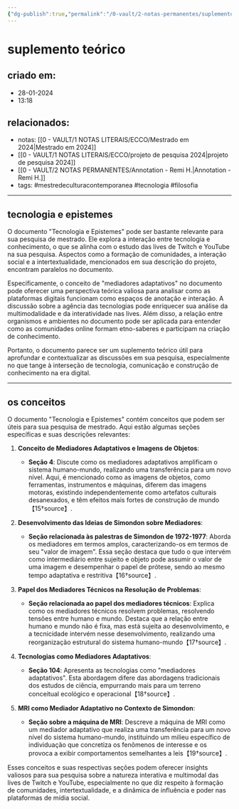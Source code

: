 ```yaml
---
{"dg-publish":true,"permalink":"/0-vault/2-notas-permanentes/suplemento-teorico/","tags":["permanente","mestredeculturacontemporanea","tecnologia","filosofia"],"dgHomeLink":true,"dgShowLocalGraph":true,"dgShowFileTree":true,"dgEnableSearch":true,"noteIcon":""}
---
```


# suplemento teórico

## criado em: 
- 28-01-2024
- 13:18
## relacionados:
- notas: [[0 - VAULT/1 NOTAS LITERAIS/ECCO/Mestrado em 2024\|Mestrado em 2024]]
- [[0 - VAULT/1 NOTAS LITERAIS/ECCO/projeto de pesquisa 2024\|projeto de pesquisa 2024]]
- [[0 - VAULT/2 NOTAS PERMANENTES/Annotation - Remi H.\|Annotation - Remi H.]]
- tags: #mestredeculturacontemporanea  #tecnologia #filosofia 
---

## tecnologia e epistemes

O documento "Tecnologia e Epistemes" pode ser bastante relevante para sua pesquisa de mestrado. Ele explora a interação entre tecnologia e conhecimento, o que se alinha com o estudo das lives de Twitch e YouTube na sua pesquisa. Aspectos como a formação de comunidades, a interação social e a intertextualidade, mencionados em sua descrição do projeto, encontram paralelos no documento.

Especificamente, o conceito de "mediadores adaptativos" no documento pode oferecer uma perspectiva teórica valiosa para analisar como as plataformas digitais funcionam como espaços de anotação e interação. A discussão sobre a agência das tecnologias pode enriquecer sua análise da multimodalidade e da interatividade nas lives. Além disso, a relação entre organismos e ambientes no documento pode ser aplicada para entender como as comunidades online formam etno-saberes e participam na criação de conhecimento.

Portanto, o documento parece ser um suplemento teórico útil para aprofundar e contextualizar as discussões em sua pesquisa, especialmente no que tange à interseção de tecnologia, comunicação e construção de conhecimento na era digital.

---

## os conceitos

O documento "Tecnologia e Epistemes" contém conceitos que podem ser úteis para sua pesquisa de mestrado. Aqui estão algumas seções específicas e suas descrições relevantes:

1. **Conceito de Mediadores Adaptativos e Imagens de Objetos**:
   - **Seção 4**: Discute como os mediadores adaptativos amplificam o sistema humano-mundo, realizando uma transferência para um novo nível. Aqui, é mencionado como as imagens de objetos, como ferramentas, instrumentos e máquinas, diferem das imagens motoras, existindo independentemente como artefatos culturais desanexados, e têm efeitos mais fortes de construção de mundo【15†source】.

2. **Desenvolvimento das Ideias de Simondon sobre Mediadores**:
   - **Seção relacionada às palestras de Simondon de 1972-1977**: Aborda os mediadores em termos amplos, caracterizando-os em termos de seu "valor de imagem". Essa seção destaca que tudo o que intervém como intermediário entre sujeito e objeto pode assumir o valor de uma imagem e desempenhar o papel de prótese, sendo ao mesmo tempo adaptativa e restritiva【16†source】.

3. **Papel dos Mediadores Técnicos na Resolução de Problemas**:
   - **Seção relacionada ao papel dos mediadores técnicos**: Explica como os mediadores técnicos resolvem problemas, resolvendo tensões entre humano e mundo. Destaca que a relação entre humano e mundo não é fixa, mas está sujeita ao desenvolvimento, e a tecnicidade intervém nesse desenvolvimento, realizando uma reorganização estrutural do sistema humano-mundo【17†source】.

4. **Tecnologias como Mediadores Adaptativos**:
   - **Seção 104**: Apresenta as tecnologias como "mediadores adaptativos". Esta abordagem difere das abordagens tradicionais dos estudos de ciência, empurrando mais para um terreno conceitual ecológico e operacional【18†source】.

5. **MRI como Mediador Adaptativo no Contexto de Simondon**:
   - **Seção sobre a máquina de MRI**: Descreve a máquina de MRI como um mediador adaptativo que realiza uma transferência para um novo nível do sistema humano-mundo, instituindo um milieu específico de individuação que concretiza os fenômenos de interesse e os provoca a exibir comportamentos semelhantes a leis【19†source】.

Esses conceitos e suas respectivas seções podem oferecer insights valiosos para sua pesquisa sobre a natureza interativa e multimodal das lives de Twitch e YouTube, especialmente no que diz respeito à formação de comunidades, intertextualidade, e a dinâmica de influência e poder nas plataformas de mídia social.